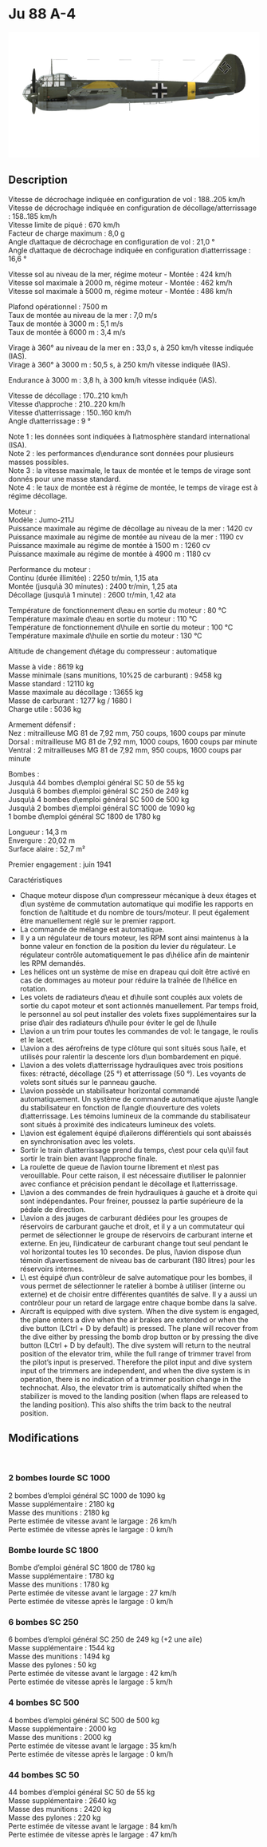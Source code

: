 # Ju 88 A-4  
  
![ju88a4](../images/ju88a4.png)  
  
## Description  
  
Vitesse de décrochage indiquée en configuration de vol : 188..205 km/h  
Vitesse de décrochage indiquée en configuration de décollage/atterrissage : 158..185 km/h  
Vitesse limite de piqué : 670 km/h  
Facteur de charge maximum : 8,0 g  
Angle d\attaque de décrochage en configuration de vol : 21,0 °  
Angle d\attaque de décrochage indiquée en configuration d\atterrissage : 16,6 °  
  
Vitesse sol au niveau de la mer, régime moteur - Montée : 424 km/h  
Vitesse sol maximale à 2000 m, régime moteur - Montée : 462 km/h  
Vitesse sol maximale à 5000 m, régime moteur - Montée : 486 km/h  
  
Plafond opérationnel : 7500 m  
Taux de montée au niveau de la mer : 7,0 m/s  
Taux de montée à 3000 m : 5,1 m/s  
Taux de montée à 6000 m : 3,4 m/s  
  
Virage à 360° au niveau de la mer en : 33,0 s, à 250 km/h vitesse indiquée (IAS).  
Virage à 360° à 3000 m : 50,5 s, à 250 km/h vitesse indiquée (IAS).  
  
Endurance à 3000 m : 3,8 h, à 300 km/h vitesse indiquée (IAS).  
  
Vitesse de décollage : 170..210 km/h  
Vitesse d\approche : 210..220 km/h  
Vitesse d\atterrissage : 150..160 km/h  
Angle d\atterrissage : 9 °  
  
Note 1 : les données sont indiquées à l\atmosphère standard international (ISA).  
Note 2 : les performances d\endurance sont données pour plusieurs masses possibles.  
Note 3 : la vitesse maximale, le taux de montée et le temps de virage sont donnés pour une masse standard.  
Note 4 : le taux de montée est à régime de montée, le temps de virage est à régime décollage.  
  
Moteur :  
Modèle : Jumo-211J  
Puissance maximale au régime de décollage au niveau de la mer : 1420 cv  
Puissance maximale au régime de montée au niveau de la mer : 1190 cv  
Puissance maximale au régime de montée à 1500 m : 1260 cv  
Puissance maximale au régime de montée à 4900 m : 1180 cv  
  
Performance du moteur :  
Continu (durée illimitée) : 2250 tr/min, 1,15 ata  
Montée (jusqu\à 30 minutes) : 2400 tr/min, 1,25 ata  
Décollage (jusqu\à 1 minute) : 2600 tr/min, 1,42 ata  
  
Température de fonctionnement d\eau en sortie du moteur : 80 °C  
Température maximale d\eau en sortie du moteur : 110 °C  
Température de fonctionnement d\huile en sortie du moteur : 100 °C  
Température maximale d\huile en sortie du moteur : 130 °C  
  
Altitude de changement d\étage du compresseur : automatique   
  
Masse à vide : 8619 kg  
Masse minimale (sans munitions, 10%25 de carburant) : 9458 kg  
Masse standard : 12110 kg  
Masse maximale au décollage : 13655 kg  
Masse de carburant : 1277 kg / 1680 l  
Charge utile : 5036 kg  
  
Armement défensif :  
Nez : mitrailleuse MG 81 de 7,92 mm, 750 coups, 1600 coups par minute  
Dorsal : mitrailleuse MG 81 de 7,92 mm, 1000 coups, 1600 coups par minute  
Ventral : 2 mitrailleuses MG 81 de 7,92 mm, 950 coups, 1600 coups par minute  
  
Bombes :  
Jusqu\à 44 bombes d\emploi général SC 50 de 55 kg  
Jusqu\à 6 bombes d\emploi général SC 250 de 249 kg  
Jusqu\à 4 bombes d\emploi général SC 500 de 500 kg  
Jusqu\à 2 bombes d\emploi général SC 1000 de 1090 kg  
1 bombe d\emploi général SC 1800 de 1780 kg  
  
Longueur : 14,3 m  
Envergure : 20,02 m  
Surface alaire : 52,7 m²  
  
Premier engagement : juin 1941  
  
Caractéristiques  
- Chaque moteur dispose d\un compresseur mécanique à deux étages et d\un système de commutation automatique qui modifie les rapports en fonction de l\altitude et du nombre de tours/moteur. Il peut également être manuellement réglé sur le premier rapport.  
- La commande de mélange est automatique.  
- Il y a un régulateur de tours moteur, les RPM sont ainsi maintenus à la bonne valeur en fonction de la position du levier du régulateur. Le régulateur contrôle automatiquement le pas d\hélice afin de maintenir les RPM demandés.  
- Les hélices ont un système de mise en drapeau qui doit être activé en cas de dommages au moteur pour réduire la traînée de l\hélice en rotation.  
- Les volets de radiateurs d\eau et d\huile sont couplés aux volets de sortie du capot moteur et sont actionnés manuellement. Par temps froid, le personnel au sol peut installer des volets fixes supplémentaires sur la prise d\air des radiateurs d\huile pour éviter le gel de l\huile  
- L\avion a un trim pour toutes les commandes de vol: le tangage, le roulis et le lacet.  
- L\avion a des aérofreins de type clôture qui sont situés sous l\aile, et utilisés pour ralentir la descente lors d\un bombardement en piqué.  
- L\avion a des volets d\atterrissage hydrauliques avec trois positions fixes: rétracté, décollage (25 °) et atterrissage (50 °). Les voyants de volets sont situés sur le panneau gauche.  
- L\avion possède un stabilisateur horizontal commandé automatiquement. Un système de commande automatique ajuste l\angle du stabilisateur en fonction de l\angle d\ouverture des volets d\atterrissage. Les témoins lumineux de la commande du stabilisateur sont situés à proximité des indicateurs lumineux des volets.  
- L\avion est également équipé d\ailerons différentiels qui sont abaissés en synchronisation avec les volets.  
- Sortir le train d\atterrissage prend du temps, c\est pour cela qu\il faut sortir le train bien avant l\approche finale.  
- La roulette de queue de l\avion tourne librement et n\est pas verouillable. Pour cette raison, il est nécessaire d\utiliser le palonnier avec confiance et précision pendant le décollage et l\atterrissage.  
- L\avion a des commandes de frein hydrauliques à gauche et à droite qui sont indépendantes. Pour freiner, poussez la partie supérieure de la pédale de direction.  
- L\avion a des jauges de carburant dédiées pour les groupes de réservoirs de carburant gauche et droit, et il y a un commutateur qui permet de sélectionner le groupe de réservoirs de carburant interne et externe. En jeu, l\indicateur de carburant change tout seul pendant le vol horizontal toutes les 10 secondes. De plus, l\avion dispose d\un témoin d\avertissement de niveau bas de carburant (180 litres) pour les réservoirs internes.  
- L\ est équipé d\un contrôleur de salve automatique pour les bombes, il vous permet de sélectionner le ratelier à bombe à utiliser (interne ou externe) et de choisir entre différentes quantités de salve. Il y a aussi un contrôleur pour un retard de largage entre chaque bombe dans la salve.  
- Aircraft is equipped with dive system. When the dive system is engaged, the plane enters a dive when the air brakes are extended or when the dive button (LCtrl + D by default) is pressed. The plane will recover from the dive either by pressing the bomb drop button or by pressing the dive button (LCtrl + D by default). The dive system will return to the neutral position of the elevator trim, while the full range of trimmer travel from the pilot’s input is preserved. Therefore the pilot input and dive system input of the trimmers are independent, and when the dive system is in operation, there is no indication of a trimmer position change in the technochat. Also, the elevator trim is automatically shifted when the stabilizer is moved to the landing position (when flaps are released to the landing position). This also shifts the trim back to the neutral position.  
  
## Modifications  
  ﻿
  
  
### 2 bombes lourde SC 1000  
  
2 bombes d’emploi général SC 1000 de 1090 kg  
Masse supplémentaire : 2180 kg  
Masse des munitions : 2180 kg  
Perte estimée de vitesse avant le largage : 26 km/h  
Perte estimée de vitesse après le largage : 0 km/h  ﻿
  
  
### Bombe lourde SC 1800   
  
Bombe d’emploi général SC 1800 de 1780 kg  
Masse supplémentaire : 1780 kg  
Masse des munitions : 1780 kg  
Perte estimée de vitesse avant le largage : 27 km/h  
Perte estimée de vitesse après le largage : 0 km/h  ﻿
  
  
### 6 bombes SC 250  
  
6 bombes d’emploi général SC 250 de 249 kg (+2 une aile)  
Masse supplémentaire : 1544 kg  
Masse des munitions : 1494 kg  
Masse des pylones : 50 kg  
Perte estimée de vitesse avant le largage : 42 km/h  
Perte estimée de vitesse après le largage : 5 km/h  ﻿
  
  
### 4 bombes SC 500  
  
4 bombes d’emploi général SC 500 de 500 kg  
Masse supplémentaire : 2000 kg  
Masse des munitions : 2000 kg  
Perte estimée de vitesse avant le largage : 35 km/h  
Perte estimée de vitesse après le largage : 0 km/h  ﻿
  
  
### 44 bombes SC 50  
  
44 bombes d’emploi général SC 50 de 55 kg  
Masse supplémentaire : 2640 kg  
Masse des munitions : 2420 kg  
Masse des pylones : 220 kg  
Perte estimée de vitesse avant le largage : 84 km/h  
Perte estimée de vitesse après le largage : 47 km/h  